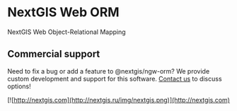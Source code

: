 # NextGIS Web ORM

NextGIS Web Object-Relational Mapping

## Commercial support

Need to fix a bug or add a feature to @nextgis/ngw-orm? We provide custom development and support for this software. [Contact us](http://nextgis.com/contact/) to discuss options!

[![http://nextgis.com](http://nextgis.ru/img/nextgis.png)](http://nextgis.com)

